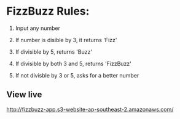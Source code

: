 # FizzBuzz Rules: 

1. Input any number 

2. If number is disible by 3, it returns 'Fizz' 

3. If divisible by 5, returns 'Buzz'

4. If divisible by both 3 and 5, returns 'FizzBuzz' 

5. If not divisble by 3 or 5, asks for a better number

## View live

http://fizzbuzz-app.s3-website-ap-southeast-2.amazonaws.com/
